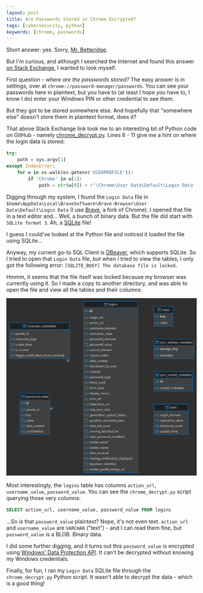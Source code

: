 ```yaml
---
layout: post
title: Are Passwords Stored in Chrome Encrypted?
tags: [cybersecurity, python]
keywords: [chrome, passwords]
---
```


Short answer: yes. Sorry, [Mr. Betteridge](https://en.wikipedia.org/wiki/Betteridge%27s_law_of_headlines).

But I'm curious, and although I searched the Internet and found this answer [on Stack Exchange](https://security.stackexchange.com/questions/170481/how-secure-is-chrome-storing-a-password), I wanted to look myself.

First question - *where are the passwords stored?* The easy answer is in settings, over at `chrome://password-manager/passwords`. You can see your passwords here in plaintext, but you have to (at least I hope *you* have to, I know I do) enter your Windows PIN or other credential to see them.

But they got to be stored somewhere else. And hopefully that "somewhere else" doesn't store them in plaintext format, does it?

That above Stack Exchange link took me to an interesting bit of Python code on GitHub - namely [chrome_decrypt.py](https://github.com/byt3bl33d3r/chrome-decrypter/blob/master/chrome_decrypt.py). Lines 6 - 11 give me a hint on where the login data is stored:

```python
try:
    path = sys.argv[1]
except IndexError:
    for w in os.walk(os.getenv('USERPROFILE')):
        if 'Chrome' in w[1]:
            path = str(w[0]) + r'\Chrome\User Data\Default\Login Data'
```

Digging through my system, I found the `Login Data` file in `$home\AppData\Local\BraveSoftware\Brave-Browser\User Data\Default\Login Data` (I use [Brave](https://brave.com/), a fork of Chrome). I opened that file in a text editor and... Well, a bunch of binary data. But the file did start with `SQLite format 3`. Ah, a [SQLite](https://sqlite.org/) file!

I guess I could've looked at the Python file and noticed it loaded the file using SQLite...

Anyway, my current go-to SQL Client is [DBeaver](https://dbeaver.io/), which supports SQLite. So I tried to open that `Login Data` file, but when I tried to view the tables, I only got the following error: `[SQLITE_BUSY] The database file is locked`.

Hmmm, it seems that the file itself was locked because my browser was currently using it. So I made a copy to another directory, and was able to open the file and view all the tables and their columns:

![Login Data Schema Diagram](/images/chrome-LoginData.png)

Most interestingly, the `logins` table has columns `action_url`, `username_value`, `password_value`. You can see the `chrome_decrypt.py` script querying those very columns:

```sql
SELECT action_url, username_value, password_value FROM logins
```

...So is that `password_value` plaintext? Nope, it's not even text. `action_url` and `username_value` are `VARCHAR` ("text") - and I can read them fine, but `password_value` is a BLOB. Binary data.

I did some further digging, and it turns out this `password_value` is encrypted using [Windows' Data Protection API](https://en.wikipedia.org/wiki/Data_Protection_API). It can't be decrypted without knowing my Windows credentials.

Finally, for fun, I ran my `Login Data` SQLite file through the `chrome_decrypt.py` Python script. It wasn't able to decrypt the data - which is a good thing!

